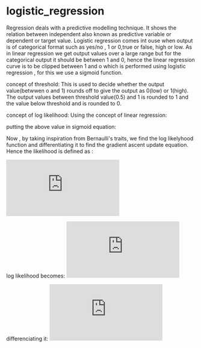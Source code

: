 # logistic_regression
Regression deals with a predictive modelling technique. It shows the relation between independent also known as predictive variable or dependent or target value.
Logistic regression comes int ouse when output is of categorical format such as yes/no , 1 or 0,true or false, high or low.
As in linear regression we get output values over a large range but for the categorical output it should be between 1 and 0, hence the linear regression curve is to be clipped between 1 and o which is performed using logistic regression , for this we use a sigmoid function.


concept of threshold:
This is used to decide whether the output value(betwwen o and 1) rounds off to give the output as 0(low) or 1(high).
The output values between threshold value(0.5) and 1 is rounded to 1 and the value below threshold and is rounded to 0.

concept of log likelihood:
Using the concept of linear regression:


putting the above value in sigmoid equation:


Now , by taking inspiration from Bernaulli's traits, we find the log likelyhood function and differentiating it to find the gradient ascent update equation. Hence the likelihood is defined as :

![first equation](https://latex.codecogs.com/gif.latex?l%28%5Cbeta%20%29%20%3D%20%5Cprod%20%28h%28x_%7B%5Cbeta%20%7D%29%29%5E%7By%7D%281%20-%20h%28x_%7Bb%7D%29%29%5E%7B1-y%7D)


log likelihood becomes:
![first equation](https://latex.codecogs.com/gif.latex?LL%28%5Cbeta%20%29%20%3D%20%5Csum%20ylog%28h_%7B%5Cbeta%20%7D%28x%29%29&plus;%281-y%29log%281-h_%7B%5Cbeta%20%7D%28x%29%29)


differenciating it:
![first equation](https://latex.codecogs.com/gif.latex?%5CDelta%20_%7B%5Cbeta%20%7DLL%28%5Cbeta%20%29%20%3D%20%5Csum_%7Bi%3D1%7D%5E%7BN%7D%28%28y%20-%20h_%7B%5Cbeta%20%7D%28x%29%29X%5E%7B_%7B%5E%7B_%7Bi%7D%7D%7D%7D%29/N)

